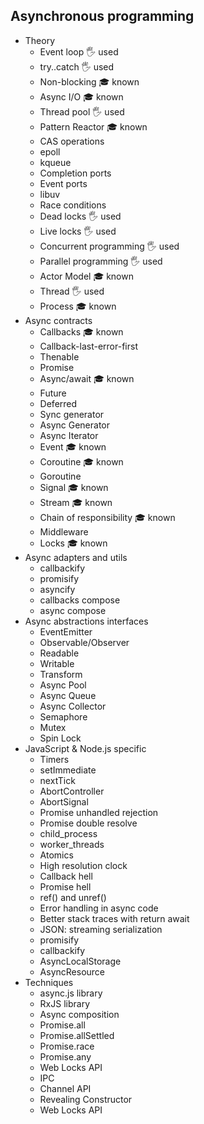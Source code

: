 ## Asynchronous programming

- Theory
  - Event loop 🖐️ used
  - try..catch  🖐️ used
  - Non-blocking 🎓 known
  - Async I/O 🎓 known
  - Thread pool 🖐️ used
  - Pattern Reactor 🎓 known
  - CAS operations
  - epoll
  - kqueue
  - Completion ports
  - Event ports
  - libuv
  - Race conditions
  - Dead locks 🖐️ used
  - Live locks 🖐️ used
  - Concurrent programming 🖐️ used
  - Parallel programming 🖐️ used
  - Actor Model 🎓 known
  - Thread 🖐️ used
  - Process 🎓 known
- Async contracts
  - Callbacks 🎓 known
  - Callback-last-error-first
  - Thenable
  - Promise
  - Async/await 🎓 known
  - Future
  - Deferred
  - Sync generator
  - Async Generator
  - Async Iterator
  - Event 🎓 known
  - Coroutine 🎓 known
  - Goroutine
  - Signal 🎓 known
  - Stream 🎓 known
  - Chain of responsibility 🎓 known
  - Middleware
  - Locks 🎓 known
- Async adapters and utils
  - callbackify
  - promisify
  - asyncify
  - callbacks compose
  - async compose
- Async abstractions interfaces
  - EventEmitter
  - Observable/Observer
  - Readable
  - Writable
  - Transform
  - Async Pool
  - Async Queue
  - Async Collector
  - Semaphore
  - Mutex
  - Spin Lock
- JavaScript & Node.js specific
  - Timers
  - setImmediate
  - nextTick
  - AbortController
  - AbortSignal
  - Promise unhandled rejection
  - Promise double resolve
  - child_process
  - worker_threads
  - Atomics
  - High resolution clock
  - Callback hell
  - Promise hell
  - ref() and unref()
  - Error handling in async code
  - Better stack traces with return await
  - JSON: streaming serialization
  - promisify
  - callbackify
  - AsyncLocalStorage
  - AsyncResource
- Techniques
  - async.js library
  - RxJS library
  - Async composition
  - Promise.all
  - Promise.allSettled
  - Promise.race
  - Promise.any
  - Web Locks API
  - IPC
  - Channel API
  - Revealing Constructor
  - Web Locks API

